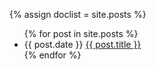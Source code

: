 {% assign doclist = site.posts %}
<ul>
{% for post in site.posts %}
<li>{{ post.date }} <a href="{{ post.url }}">{{ post.title }}</a></li>
{% endfor %}
</ul>

